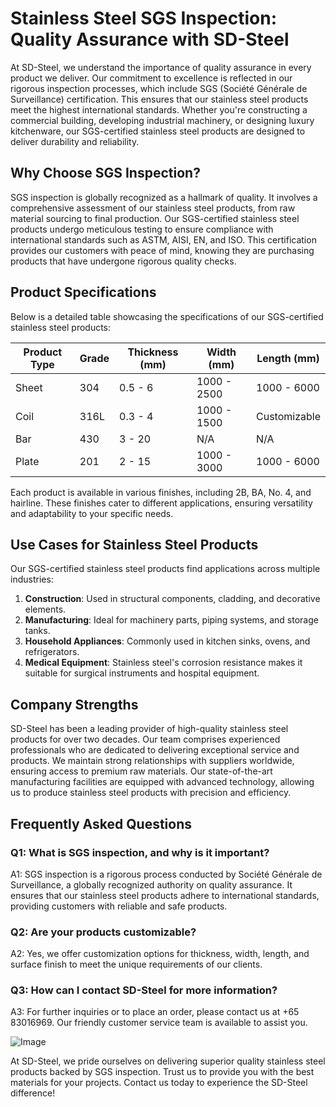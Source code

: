 # Stainless Steel SGS Inspection: Quality Assurance with SD-Steel

At SD-Steel, we understand the importance of quality assurance in every product we deliver. Our commitment to excellence is reflected in our rigorous inspection processes, which include SGS (Société Générale de Surveillance) certification. This ensures that our stainless steel products meet the highest international standards. Whether you're constructing a commercial building, developing industrial machinery, or designing luxury kitchenware, our SGS-certified stainless steel products are designed to deliver durability and reliability.

## Why Choose SGS Inspection?

SGS inspection is globally recognized as a hallmark of quality. It involves a comprehensive assessment of our stainless steel products, from raw material sourcing to final production. Our SGS-certified stainless steel products undergo meticulous testing to ensure compliance with international standards such as ASTM, AISI, EN, and ISO. This certification provides our customers with peace of mind, knowing they are purchasing products that have undergone rigorous quality checks.

## Product Specifications

Below is a detailed table showcasing the specifications of our SGS-certified stainless steel products:

| **Product Type**   | **Grade**        | **Thickness (mm)** | **Width (mm)** | **Length (mm)** |
|--------------------|------------------|--------------------|----------------|-----------------|
| Sheet              | 304              | 0.5 - 6           | 1000 - 2500    | 1000 - 6000     |
| Coil               | 316L             | 0.3 - 4           | 1000 - 1500    | Customizable    |
| Bar                | 430              | 3 - 20            | N/A            | N/A             |
| Plate              | 201              | 2 - 15            | 1000 - 3000    | 1000 - 6000     |

Each product is available in various finishes, including 2B, BA, No. 4, and hairline. These finishes cater to different applications, ensuring versatility and adaptability to your specific needs.

## Use Cases for Stainless Steel Products

Our SGS-certified stainless steel products find applications across multiple industries:

1. **Construction**: Used in structural components, cladding, and decorative elements.
2. **Manufacturing**: Ideal for machinery parts, piping systems, and storage tanks.
3. **Household Appliances**: Commonly used in kitchen sinks, ovens, and refrigerators.
4. **Medical Equipment**: Stainless steel's corrosion resistance makes it suitable for surgical instruments and hospital equipment.

## Company Strengths

SD-Steel has been a leading provider of high-quality stainless steel products for over two decades. Our team comprises experienced professionals who are dedicated to delivering exceptional service and products. We maintain strong relationships with suppliers worldwide, ensuring access to premium raw materials. Our state-of-the-art manufacturing facilities are equipped with advanced technology, allowing us to produce stainless steel products with precision and efficiency.

## Frequently Asked Questions

### Q1: What is SGS inspection, and why is it important?
A1: SGS inspection is a rigorous process conducted by Société Générale de Surveillance, a globally recognized authority on quality assurance. It ensures that our stainless steel products adhere to international standards, providing customers with reliable and safe products.

### Q2: Are your products customizable?
A2: Yes, we offer customization options for thickness, width, length, and surface finish to meet the unique requirements of our clients.

### Q3: How can I contact SD-Steel for more information?
A3: For further inquiries or to place an order, please contact us at +65 83016969. Our friendly customer service team is available to assist you.

![Image](https://github.com/user-attachments/assets/2567258e-e124-4816-932d-1809bd27ef0b)

At SD-Steel, we pride ourselves on delivering superior quality stainless steel products backed by SGS inspection. Trust us to provide you with the best materials for your projects. Contact us today to experience the SD-Steel difference!